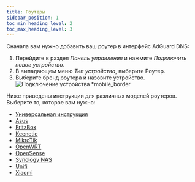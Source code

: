```yaml
---
title: Роутеры
sidebar_position: 1
toc_min_heading_level: 2
toc_max_heading_level: 3
---
```


Сначала вам нужно добавить ваш роутер в интерфейс AdGuard DNS:

1. Перейдите в раздел _Панель управления_ и нажмите _Подключить новое устройство_.
2. В выпадающем меню _Тип устройства_, выберите Роутер.
3. Выберите бренд роутера и назовите устройство.
   ![Подключение устройства \*mobile\_border](https://cdn.adtidy.org/content/kb/dns/private/new_dns/connect/choose_router.png)

Ниже приведены инструкции для различных моделей роутеров. Выберите то, которое вам нужно:

- [Универсальная инструкция](/private-dns/connect-devices/routers/universal.md)
- [Asus](/private-dns/connect-devices/routers/asus.md)
- [FritzBox](/private-dns/connect-devices/routers/fritzbox.md)
- [Keenetic](/private-dns/connect-devices/routers/keenetic.md)
- [MikroTik](/private-dns/connect-devices/routers/mikrotik.md)
- [OpenWRT](/private-dns/connect-devices/routers/openwrt.md)
- [OpenSense](/private-dns/connect-devices/routers/opnsense.md)
- [Synology NAS](/private-dns/connect-devices/routers/synology-nas.md)
- [Unifi](/private-dns/connect-devices/routers/unifi.md)
- [Xiaomi](/private-dns/connect-devices/routers/xiaomi.md)
